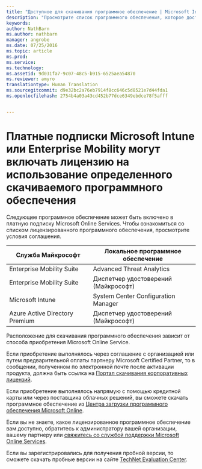 ```yaml
---
title: "Доступное для скачивания программное обеспечение | Microsoft Intune"
description: "Просмотрите список программного обеспечения, которое доступно для скачивания с помощью вашей подписки Intune или EMS."
keywords: 
author: NathBarn
ms.author: nathbarn
manager: angrobe
ms.date: 07/25/2016
ms.topic: article
ms.prod: 
ms.service: 
ms.technology: 
ms.assetid: 9d031fa7-9c07-48c5-b915-6525aea54870
ms.reviewer: amyro
translationtype: Human Translation
ms.sourcegitcommit: d9e32bc2a76eb7914f8cc646c5d8521e7d44fda1
ms.openlocfilehash: 2754b4a03a43cd452b77dce6349ebdce78f5afff


---
```


# Платные подписки Microsoft Intune или Enterprise Mobility могут включать лицензию на использование определенного скачиваемого программного обеспечения

Следующее программное обеспечение может быть включено в платную подписку Microsoft Online Services. Чтобы ознакомиться со списком лицензированного программного обеспечения, просмотрите условия соглашения.

| **Служба Майкрософт**    | **Локальное программное обеспечение**           |
| ------------- |-------------|
|Enterprise Mobility Suite |    Advanced Threat Analytics |
|Enterprise Mobility Suite |    Диспетчер удостоверений (Майкрософт) |
|Microsoft Intune | System Center Configuration Manager |
|Azure Active Directory Premium |   Диспетчер удостоверений (Майкрософт) |

Расположение для скачивания программного обеспечения зависит от способа приобретения Microsoft Online Service.

Если приобретение выполнялось через соглашение с организацией или путем предварительной оплаты партнеру Microsoft Certified Partner, то в сообщении, полученном по электронной почте после активации продукта, должна быть ссылка на [Портал скачивания корпоративных лицензий](https://www.microsoft.com/Licensing/servicecenter/default.aspx).

Если приобретение выполнялось напрямую с помощью кредитной карты или через поставщика облачных решений, вы сможете скачать программное обеспечение из [Центра загрузки программного обеспечения Microsoft Online](https://www.microsoft.com/online/downloads/HomeRealmDiscovery.aspx).

Если вы не знаете, какое лицензированное программное обеспечение вам доступно, обратитесь к администратору вашей организации, вашему партнеру или [свяжитесь со службой поддержки Microsoft Online Services](https://technet.microsoft.com/en-us/dn932057.aspx).

Если вы зарегистрировались для получения пробной версии, то сможете скачать пробные версии на сайте [TechNet Evaluation Center](https://www.microsoft.com/evalcenter/try).



<!--HONumber=Oct16_HO3-->



